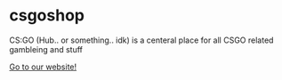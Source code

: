 csgoshop
====

CS:GO (Hub.. or something.. idk) is a centeral place for all CSGO related gambleing and stuff

[Go to our website!](http://mrkireko.github.io/csgoshop/)

